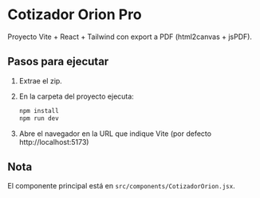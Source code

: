 # Cotizador Orion Pro

Proyecto Vite + React + Tailwind con export a PDF (html2canvas + jsPDF).


## Pasos para ejecutar


1. Extrae el zip.
2. En la carpeta del proyecto ejecuta:

   ```bash
   npm install
   npm run dev
   ```

3. Abre el navegador en la URL que indique Vite (por defecto http://localhost:5173)

## Nota
El componente principal está en `src/components/CotizadorOrion.jsx`.